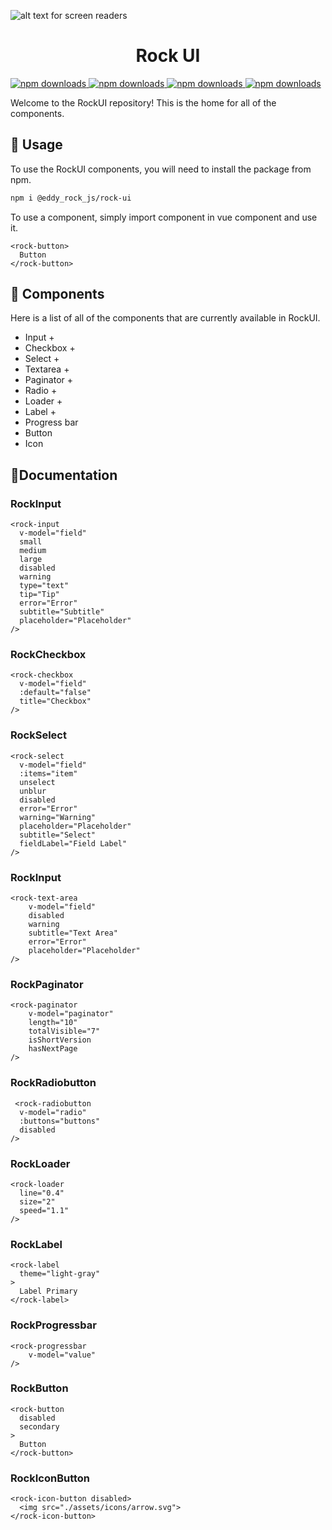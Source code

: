 ![alt text for screen readers](https://pasteboard.co/2VNrnV4WhcPj.png "RippleUI Logo")

<h1 align="center">Rock UI</h1>

<a href="https://www.npmjs.com/package/@eddy_rock_js/rock-ui">
    <img src="https://img.shields.io/npm/dm/@eddy_rock_js/rock-ui" alt="npm downloads">
</a>
<a href="https://www.npmjs.com/package/@eddy_rock_js/rock-ui">
    <img src="https://img.shields.io/npm/v/@eddy_rock_js/rock-ui" alt="npm downloads">
</a>
<a href="https://www.npmjs.com/package/@eddy_rock_js/rock-ui">
    <img src="https://img.shields.io/npm/l/@eddy_rock_js/rock-ui" alt="npm downloads">
</a>

<a href="https://www.npmjs.com/package/@eddy_rock_js/rock-ui">
    <img src="https://img.shields.io/github/last-commit/EddyRock/rock-ui" alt="npm downloads">
</a>


Welcome to the RockUI repository! This is the home for all of the components.

## 🚀 Usage
To use the RockUI components, you will need to install the package from npm.

```bash
npm i @eddy_rock_js/rock-ui
```

To use a component, simply import component in vue component and use it.

```vue
<rock-button>
  Button
</rock-button>
```

## 🎨 Components
Here is a list of all of the components that are currently available in RockUI.

- Input +
- Checkbox +
- Select +
- Textarea + 
- Paginator +
- Radio +
- Loader +
- Label +
- Progress bar
- Button
- Icon

## 📓Documentation

### RockInput
```vue
<rock-input
  v-model="field"
  small
  medium
  large
  disabled
  warning
  type="text"
  tip="Tip"
  error="Error"
  subtitle="Subtitle"
  placeholder="Placeholder"
/>

```
### RockCheckbox
```vue
<rock-checkbox
  v-model="field"
  :default="false"
  title="Checkbox"
/>

```
### RockSelect
```vue
<rock-select
  v-model="field"
  :items="item"
  unselect
  unblur
  disabled
  error="Error"
  warning="Warning"
  placeholder="Placeholder"
  subtitle="Select"
  fieldLabel="Field Label"
/>

```
### RockInput
```vue
<rock-text-area
    v-model="field"
    disabled
    warning
    subtitle="Text Area"
    error="Error"
    placeholder="Placeholder"
/>

```
### RockPaginator
```vue
<rock-paginator
    v-model="paginator"
    length="10"
    totalVisible="7"
    isShortVersion
    hasNextPage
/>

```
### RockRadiobutton
```vue
 <rock-radiobutton 
  v-model="radio"
  :buttons="buttons"
  disabled
/>

```
### RockLoader
```vue
<rock-loader
  line="0.4"
  size="2"
  speed="1.1"
/>
```
### RockLabel
```vue
<rock-label
  theme="light-gray"
>
  Label Primary
</rock-label>

```
### RockProgressbar
```vue
<rock-progressbar
    v-model="value"
/>

```
### RockButton
```vue
<rock-button
  disabled
  secondary
>
  Button
</rock-button>
```
### RockIconButton
```vue
<rock-icon-button disabled>
  <img src="./assets/icons/arrow.svg">
</rock-icon-button>
```



